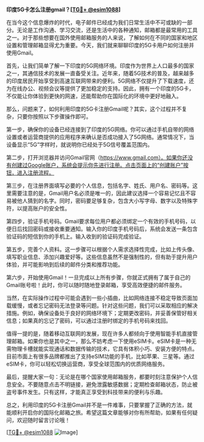 **印度5G卡怎么注册gmail？[[TG💪+ @esim1088](https://t.me/s/esim1088)]**

在当今这个信息爆炸的时代，电子邮件已经成为我们日常生活中不可或缺的一部分。无论是工作沟通、学习交流，还是生活中的各种通知，邮箱都是最常用的工具之一。对于那些想要在国外使用邮箱服务的人来说，了解如何在不同的国家和地区设置和管理邮箱显得尤为重要。今天，我们就来聊聊印度的5G卡用户如何注册并使用Gmail。

首先，让我们简单了解一下印度的5G网络环境。印度作为世界上人口最多的国家之一，其通信技术的发展一直备受关注。近年来，随着5G技术的普及，越来越多的印度居民开始享受到高速互联网带来的便利。5G网络不仅提升了下载速度，还为在线办公、视频会议等提供了更加稳定的支持。因此，拥有一个印度的5G卡，不仅能让你体验到更快的网速，还能帮助你在国际化的环境中更好地融入。

那么，问题来了，如何利用印度的5G卡注册Gmail呢？其实，这个过程并不复杂，只要你按照以下步骤操作即可。

第一步，确保你的设备已经连接到了印度的5G网络。你可以通过手机自带的网络设置或者运营商提供的应用程序来确认是否成功接入了5G网络。通常情况下，当设备显示“5G”字样时，就说明你已经处于5G信号覆盖范围内。

第二步，打开浏览器并访问Gmail官网（https://www.gmail.com）。如果你还没有创建过Google账户，系统会提示你先进行注册。点击页面上的“创建账户”按钮，进入注册流程。

第三步，在注册界面填写必要的个人信息，包括名字、姓氏、用户名、密码等。这里需要注意的是，Gmail用户名必须是唯一的，因此建议选择一个容易记忆且不容易被他人猜到的名字。同时，密码要足够复杂，包含大小写字母、数字以及特殊字符，以提高账户的安全性。

第四步，验证手机号码。Gmail要求每位用户都必须绑定一个有效的手机号码，以便日后找回密码或接收重要通知。输入你的印度手机号码后，系统会发送一条包含验证码的短信到你的手机上。输入收到的验证码完成验证。

第五步，完善个人资料。这一步骤可以根据个人需求选择性完成，比如上传头像、填写职业信息、添加兴趣爱好等。这些信息虽然不是强制性的，但有助于提升用户体验，并可能影响到后续的邮件分类和推荐功能。

第六步，开始使用Gmail！一旦完成以上所有步骤，你就正式拥有了属于自己的Gmail账号啦！此时，你可以随时随地登录邮箱，享受高效便捷的邮件服务。

当然，在实际操作过程中可能会遇到一些小插曲，比如网络连接不稳定导致页面加载缓慢，或者忘记密码无法登录等问题。针对这些问题，我们可以采取相应的解决措施。例如，确保设备处于良好的网络环境下；定期更改密码，并妥善保管好相关信息；如果真的忘记了密码，可以通过注册时绑定的手机号码来找回。

值得一提的是，随着移动互联网的发展，现在许多人都倾向于使用智能手机直接管理邮箱。如果你也是其中之一，那么不妨考虑一下使用eSIM卡。eSIM卡是一种无需物理卡槽就能实现通话和数据传输的技术，它具有体积小巧、安装方便的特点。目前市面上有很多品牌都推出了支持eSIM功能的手机，比如苹果、三星等。通过eSIM卡，你可以轻松切换运营商，享受全球范围内的优质网络服务。

最后，提醒大家一句：无论是在哪个国家使用邮箱服务，都要时刻注意保护个人信息安全。不要随意点击不明链接，避免泄露敏感数据；定期检查邮箱状态，防止被盗号事件发生。只有这样，才能真正享受到科技带来的便利与乐趣。

总之，利用印度的5G卡注册Gmail并不是一件难事，只要掌握了正确的方法，就能顺利开启你的国际化邮箱之旅。希望这篇文章能够对你有所帮助，如果有任何疑问，欢迎随时留言讨论哦！

[[TG💪+ @esim1088](https://t.me/s/esim1088) ![Image](https://i.postimg.cc/4NQfJmqS/Snipaste-2025-05-13-00-14-12.png)]